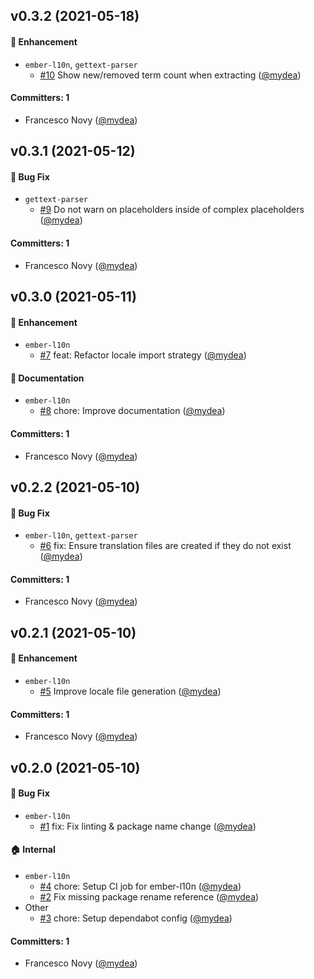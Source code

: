 ## v0.3.2 (2021-05-18)

#### :rocket: Enhancement
* `ember-l10n`, `gettext-parser`
  * [#10](https://github.com/fabscale/ember-gettext/pull/10) Show new/removed term count when extracting ([@mydea](https://github.com/mydea))

#### Committers: 1
- Francesco Novy ([@mydea](https://github.com/mydea))

## v0.3.1 (2021-05-12)

#### :bug: Bug Fix
* `gettext-parser`
  * [#9](https://github.com/fabscale/ember-gettext/pull/9) Do not warn on placeholders inside of complex placeholders ([@mydea](https://github.com/mydea))

#### Committers: 1
- Francesco Novy ([@mydea](https://github.com/mydea))

## v0.3.0 (2021-05-11)

#### :rocket: Enhancement
* `ember-l10n`
  * [#7](https://github.com/fabscale/ember-gettext/pull/7) feat: Refactor locale import strategy ([@mydea](https://github.com/mydea))

#### :memo: Documentation
* `ember-l10n`
  * [#8](https://github.com/fabscale/ember-gettext/pull/8) chore: Improve documentation ([@mydea](https://github.com/mydea))

#### Committers: 1
- Francesco Novy ([@mydea](https://github.com/mydea))

## v0.2.2 (2021-05-10)

#### :bug: Bug Fix
* `ember-l10n`, `gettext-parser`
  * [#6](https://github.com/fabscale/ember-gettext/pull/6) fix: Ensure translation files are created if they do not exist ([@mydea](https://github.com/mydea))

#### Committers: 1
- Francesco Novy ([@mydea](https://github.com/mydea))

## v0.2.1 (2021-05-10)

#### :rocket: Enhancement
* `ember-l10n`
  * [#5](https://github.com/fabscale/ember-gettext/pull/5) Improve locale file generation ([@mydea](https://github.com/mydea))

#### Committers: 1
- Francesco Novy ([@mydea](https://github.com/mydea))

## v0.2.0 (2021-05-10)

#### :bug: Bug Fix
* `ember-l10n`
  * [#1](https://github.com/fabscale/ember-gettext/pull/1) fix: Fix linting & package name change ([@mydea](https://github.com/mydea))

#### :house: Internal
* `ember-l10n`
  * [#4](https://github.com/fabscale/ember-gettext/pull/4) chore: Setup CI job for ember-l10n ([@mydea](https://github.com/mydea))
  * [#2](https://github.com/fabscale/ember-gettext/pull/2) Fix missing package rename reference ([@mydea](https://github.com/mydea))
* Other
  * [#3](https://github.com/fabscale/ember-gettext/pull/3) chore: Setup dependabot config ([@mydea](https://github.com/mydea))

#### Committers: 1
- Francesco Novy ([@mydea](https://github.com/mydea))

